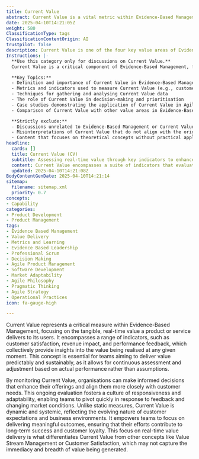 ```yaml
---
title: Current Value
abstract: Current Value is a vital metric within Evidence-Based Management that quantifies the real-time value a product or service provides to its users. It includes various indicators such as customer satisfaction, revenue impact, and performance feedback, which together offer insights into the value being realised at any moment. This concept is crucial for teams striving to deliver value in a predictable and sustainable manner, as it facilitates continuous assessment and adjustment based on actual performance rather than assumptions. By tracking Current Value, organisations can make data-driven decisions that improve their offerings and better align them with customer needs. This ongoing evaluation promotes a culture of responsiveness and adaptability, allowing teams to swiftly adjust to feedback and shifting market conditions. Unlike static measures, Current Value is dynamic and systemic, reflecting the changing landscape of customer expectations and business environments. It empowers teams to concentrate on delivering meaningful outcomes, ensuring that their efforts lead to long-term success and customer loyalty. This emphasis on real-time value delivery distinguishes Current Value from other concepts such as Value Stream Management or Customer Satisfaction, which may not fully capture the immediacy and comprehensive nature of the value being generated.
date: 2025-04-10T14:21:05Z
weight: 580
ClassificationType: tags
ClassificationContentOrigin: AI
trustpilot: false
description: Current Value is one of the four key value areas of Evidence‑Based Management. Rather than being a single measure, it comprises a group of indicators that collectively assess the tangible, real‑time value a product or service delivers. This group of measures includes, for example, customer satisfaction data, revenue impact, and performance feedback—all of which help determine how much value is being realized at present.
Instructions: |-
  **Use this category only for discussions on Current Value.**  
  Current Value is a critical component of Evidence-Based Management, focusing on the real-time assessment of the value delivered by a product or service. It encompasses a range of indicators that provide insights into customer satisfaction, revenue impact, and performance feedback, enabling organisations to evaluate the tangible benefits being realised at any given moment.

  **Key Topics:**
  - Definition and importance of Current Value in Evidence-Based Management
  - Metrics and indicators used to measure Current Value (e.g., customer satisfaction, revenue impact)
  - Techniques for gathering and analysing Current Value data
  - The role of Current Value in decision-making and prioritisation
  - Case studies demonstrating the application of Current Value in Agile and DevOps environments
  - Comparison of Current Value with other value areas in Evidence-Based Management

  **Strictly exclude:**
  - Discussions unrelated to Evidence-Based Management or Current Value
  - Misinterpretations of Current Value that do not align with the original theories and philosophies of Agile, DevOps, or Lean methodologies
  - Content that focuses on theoretical concepts without practical application or measurement of Current Value
headline:
  cards: []
  title: Current Value (CV)
  subtitle: Assessing real-time value through key indicators to enhance product and service delivery effectiveness.
  content: Current Value encompasses a suite of indicators that evaluate the immediate benefits a product or service provides. It includes metrics such as customer satisfaction, financial performance, and operational efficiency, enabling organisations to gauge real-time impact and make informed decisions to enhance delivery and stakeholder value.
  updated: 2025-04-10T14:21:08Z
BodyContentGenDate: 2025-04-10T14:21:14
sitemap:
  filename: sitemap.xml
  priority: 0.7
concepts:
- Capability
categories:
- Product Development
- Product Management
tags:
- Evidence Based Management
- Value Delivery
- Metrics and Learning
- Evidence Based Leadership
- Professional Scrum
- Decision Making
- Agile Product Management
- Software Development
- Market Adaptability
- Agile Philosophy
- Pragmatic Thinking
- Agile Strategy
- Operational Practices
icon: fa-gauge-high

---
```

Current Value represents a critical measure within Evidence-Based Management, focusing on the tangible, real-time value a product or service delivers to its users. It encompasses a range of indicators, such as customer satisfaction, revenue impact, and performance feedback, which collectively provide insights into the value being realised at any given moment. This concept is essential for teams aiming to deliver value predictably and sustainably, as it allows for continuous assessment and adjustment based on actual performance rather than assumptions.

By monitoring Current Value, organisations can make informed decisions that enhance their offerings and align them more closely with customer needs. This ongoing evaluation fosters a culture of responsiveness and adaptability, enabling teams to pivot quickly in response to feedback and changing market conditions. Unlike static measures, Current Value is dynamic and systemic, reflecting the evolving nature of customer expectations and business environments. It empowers teams to focus on delivering meaningful outcomes, ensuring that their efforts contribute to long-term success and customer loyalty. This focus on real-time value delivery is what differentiates Current Value from other concepts like Value Stream Management or Customer Satisfaction, which may not capture the immediacy and breadth of value being generated.
